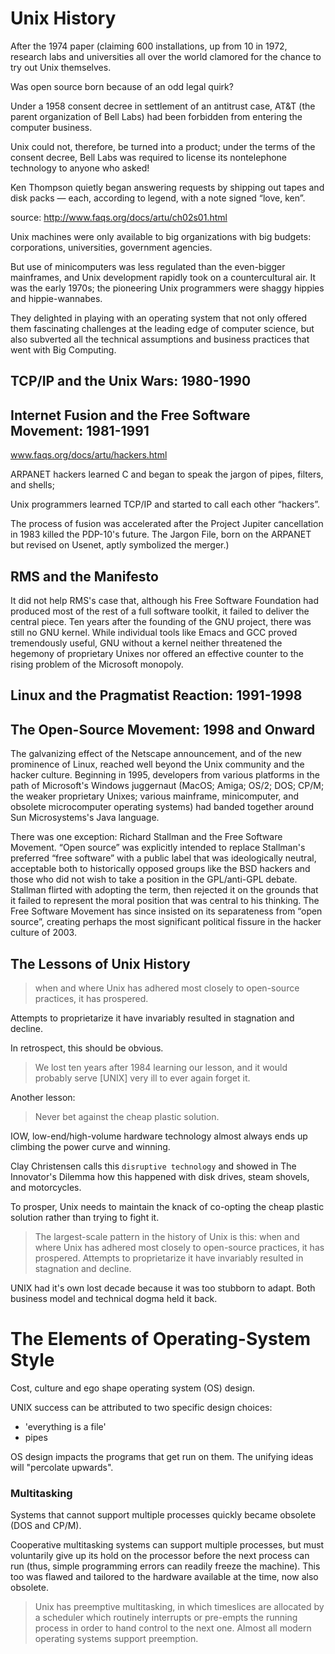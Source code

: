 # Unix History 

After the 1974 paper (claiming 600 installations, up from 10 in 1972, research labs and universities all over the world clamored for the chance to try out Unix themselves. 

Was open source born because of an odd legal quirk? 

Under a 1958 consent decree in settlement of an antitrust case, AT&T (the parent organization of Bell Labs) had been forbidden from entering the computer business. 

Unix could not, therefore, be turned into a product; under the terms of the consent decree, Bell Labs was required to license its nontelephone technology to anyone who asked!

Ken Thompson quietly began answering requests by shipping out tapes and disk packs — each, according to legend, with a note signed “love, ken”.

source: http://www.faqs.org/docs/artu/ch02s01.html

Unix machines were only available to big organizations with big budgets: corporations, universities, government agencies. 

But use of minicomputers was less regulated than the even-bigger mainframes, and Unix development rapidly took on a countercultural air. It was the early 1970s; the pioneering Unix programmers were shaggy hippies and hippie-wannabes. 

They delighted in playing with an operating system that not only offered them fascinating challenges at the leading edge of computer science, but also subverted all the technical assumptions and business practices that went with Big Computing. 

## TCP/IP and the Unix Wars: 1980-1990

## Internet Fusion and the Free Software Movement: 1981-1991 

www.faqs.org/docs/artu/hackers.html

ARPANET hackers learned C and began to speak the jargon of pipes, filters, and shells; 

Unix programmers learned TCP/IP and started to call each other “hackers”. 

The process of fusion was accelerated after the Project Jupiter cancellation in 1983 killed the PDP-10's future.  The Jargon File, born on the ARPANET but revised on Usenet, aptly symbolized the merger.)

## RMS and the Manifesto 

It did not help RMS's case that, although his Free Software Foundation had produced most of the rest of a full software toolkit, it failed to deliver the central piece. Ten years after the founding of the GNU project, there was still no GNU kernel. While individual tools like Emacs and GCC proved tremendously useful, GNU without a kernel neither threatened the hegemony of proprietary Unixes nor offered an effective counter to the rising problem of the Microsoft monopoly.

## Linux and the Pragmatist Reaction: 1991-1998


## The Open-Source Movement: 1998 and Onward

The galvanizing effect of the Netscape announcement, and of the new prominence of Linux, reached well beyond the Unix community and the hacker culture. Beginning in 1995, developers from various platforms in the path of Microsoft's Windows juggernaut (MacOS; Amiga; OS/2; DOS; CP/M; the weaker proprietary Unixes; various mainframe, minicomputer, and obsolete microcomputer operating systems) had banded together around Sun Microsystems's Java language. 

There was one exception: Richard Stallman and the Free Software Movement. “Open source” was explicitly intended to replace Stallman's preferred “free software” with a public label that was ideologically neutral, acceptable both to historically opposed groups like the BSD hackers and those who did not wish to take a position in the GPL/anti-GPL debate. Stallman flirted with adopting the term, then rejected it on the grounds that it failed to represent the moral position that was central to his thinking. The Free Software Movement has since insisted on its separateness from “open source”, creating perhaps the most significant political fissure in the hacker culture of 2003.

## The Lessons of Unix History

> when and where Unix has adhered most closely to open-source practices, it has prospered. 

Attempts to proprietarize it have invariably resulted in stagnation and decline.

In retrospect, this should be obvious. 

> We lost ten years after 1984 learning our lesson, and it would probably serve [UNIX] very ill to ever again forget it.

Another lesson:

> Never bet against the cheap plastic solution. 

IOW, low-end/high-volume hardware technology almost always ends up climbing the power curve and winning. 

Clay Christensen calls this `disruptive technology` and showed in The Innovator's Dilemma how this happened with disk drives, steam shovels, and motorcycles.

To prosper, Unix needs to maintain the knack of co-opting the cheap plastic solution rather than trying to fight it.

> The largest-scale pattern in the history of Unix is this: when and where Unix has adhered most closely to open-source practices, it has prospered. Attempts to proprietarize it have invariably resulted in stagnation and decline.

UNIX had it's own lost decade because it was too stubborn to adapt.  Both business model and technical dogma held it back. 

# The Elements of Operating-System Style

Cost, culture and ego shape operating system (OS) design. 

UNIX success can be attributed to two specific design choices: 

* 'everything is a file'
* pipes

OS design impacts the programs that get run on them. The unifying ideas will "percolate upwards".

### Multitasking

Systems that cannot support multiple processes quickly became obsolete (DOS and CP/M).

Cooperative multitasking systems can support multiple processes, but must voluntarily give up its hold on the processor before the next process can run (thus, simple programming errors can readily freeze the machine).  This too was flawed and tailored to the hardware available at the time, now also obsolete.

> Unix has preemptive multitasking, in which timeslices are allocated by a scheduler which routinely interrupts or pre-empts the running process in order to hand control to the next one. Almost all modern operating systems support preemption.




